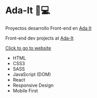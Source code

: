 # Ada-It 👩💻

Proyectos desarrollo Front-end en [Ada It](https://adaitw.org/)  

Front-end dev projects at [Ada-It](https://adaitw.org/)

[Click to go to website](https://irismazzuca.github.io/Ada-It/)

- HTML
- CSS3
- SASS
- JavaScript (DOM)
- React
- Responsive Design
- Mobile First
